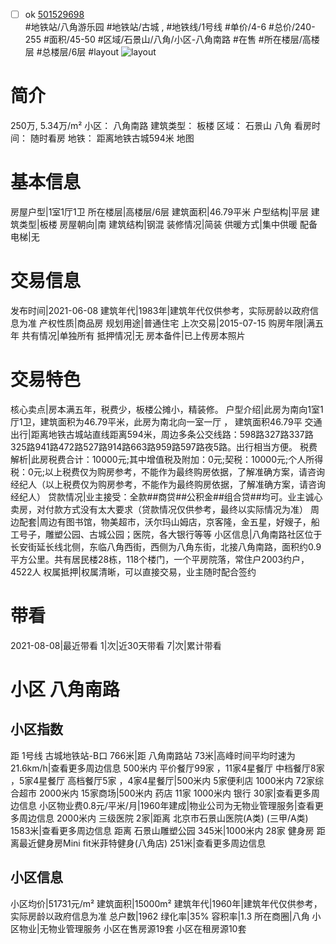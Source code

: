 - [ ] ok [501529698](https://bj.5i5j.com/ershoufang/501529698.html)  
 #地铁站/八角游乐园 #地铁站/古城 ,  #地铁线/1号线
#单价/4-6 #总价/240-255 #面积/45-50   #区域/石景山/八角/小区-八角南路 #在售 #所在楼层/高楼层 #总楼层/6层 #layout 
![layout](http://image2a.5i5j.com/bdir/layout/114f087d9bdc41d0b6528f8e80631fe2.jpg_P5.jpg) 
# 简介 
 250万,  5.34万/m² 
小区： 八角南路
建筑类型： 板楼
区域： 石景山 八角
看房时间： 随时看房
地铁： 距离地铁古城594米 地图
# 基本信息 
 房屋户型|1室1厅1卫
所在楼层|高楼层/6层
建筑面积|46.79平米
户型结构|平层
建筑类型|板楼
房屋朝向|南
建筑结构|钢混
装修情况|简装
供暖方式|集中供暖
配备电梯|无
# 交易信息 
 发布时间|2021-06-08
建筑年代|1983年|建筑年代仅供参考，实际房龄以政府信息为准
产权性质|商品房
规划用途|普通住宅
上次交易|2015-07-15
购房年限|满五年
共有情况|单独所有
抵押情况|无
房本备件|已上传房本照片
# 交易特色 
 核心卖点|房本满五年，税费少，板楼公摊小，精装修。
户型介绍|此房为南向1室1厅1卫，建筑面积为46.79平米，此房为南北向一室一厅 ， 建筑面积46.79平
交通出行|距离地铁古城站直线距离594米，周边多条公交线路：598路327路337路325路941路472路527路914路663路959路597路夜5路。出行相当方便。
税费解析|此房税费合计：10000元;其中增值税及附加：0元;契税：10000元;个人所得税：0元;以上税费仅为购房参考，不能作为最终购房依据，了解准确方案，请咨询经纪人（以上税费仅为购房参考，不能作为最终购房依据，了解准确方案，请咨询经纪人）
贷款情况|业主接受：全款##商贷##公积金##组合贷##均可。业主诚心卖房，对付款方式没有太大要求（贷款情况仅供参考，最终以实际情况为准）
周边配套|周边有图书馆，物美超市，沃尔玛山姆店，京客隆，金五星，好嫂子，船工号子，雕塑公园、古城公园；医院，各大银行等等
小区信息|八角南路社区位于长安街延长线北侧，东临八角西街，西侧为八角东街，北接八角南路，面积约0.9平方公里。共有居民楼28栋，118个楼门，一个平房院落，常住户2003约户，4522人
权属抵押|权属清晰，可以直接交易，业主随时配合签约
# 带看 
 2021-08-08|最近带看	 1|次|近30天带看	 7|次|累计带看
# 小区 八角南路
## 小区指数 
 距 1号线 古城地铁站-B口 766米|距 八角南路站 73米|高峰时间平均时速为21.6km/h|查看更多周边信息
500米内 平价餐厅99家 ，11家4星餐厅
中档餐厅8家 ，5家4星餐厅
高档餐厅5家 ，4家4星餐厅|500米内 5家便利店
1000米内 72家综合超市
2000米内 15家商场|500米内 药店 11家
1000米内 银行 30家|查看更多周边信息
小区物业费0.8元/平米/月|1960年建成|物业公司为无物业管理服务|查看更多周边信息
2000米内 三级医院 2家|距离 北京市石景山医院(A类) (三甲/A类) 1583米|查看更多周边信息
距离 石景山雕塑公园 345米|1000米内 28家 健身房
距离最近健身房Mini fit米菲特健身(八角店) 251米|查看更多周边信息
## 小区信息 
 小区均价|51731元/m²
建筑面积|15000m²
建筑年代|1960年|建筑年代仅供参考，实际房龄以政府信息为准
总户数|1962
绿化率|35%
容积率|1.3
所在商圈|八角
小区物业|无物业管理服务
小区在售房源19套
小区在租房源10套
